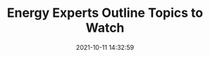 ---
"title": "Energy Experts Outline Topics to Watch"
"date": "2021-10-11 14:32:59"
"feed_name": "RIGZONE"
"feed_website": "http://www.rigzone.com/"
"feed_rss": "http://www.rigzone.com/news/rss/rigzone_latest.aspx"
"link": "https://www.rigzone.com/news/energy_experts_outline_topics_to_watch-11-oct-2021-166683-article/?rss=true"
"source": "None"
"file": "_posts/2021-1-1-d0508b432cc0d99cfce5aa08d0d48e4be6e9318e.md"
"accident": "0"
"drilling": "0"
"dead": "0"
"injured": "0"
"arrested": "0"
"place": "unknown place"
"where": "unknown site"
"causes": "unknown"
"place_uri": "unknown place"
---